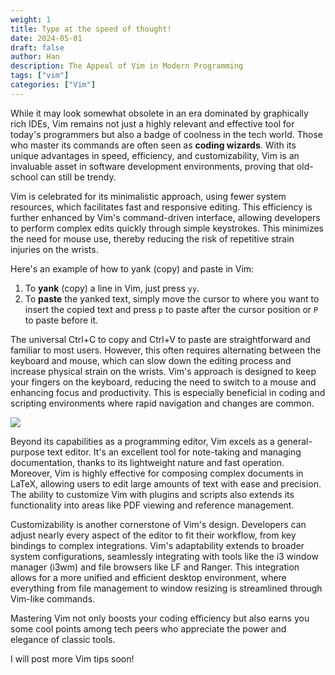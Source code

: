 ```yaml
---
weight: 1
title: Type at the speed of thought!
date: 2024-05-01
draft: false
author: Han
description: The Appeal of Vim in Modern Programming
tags: ["vim"]
categories: ["Vim"]
---
```


While it may look somewhat obsolete in an era dominated by graphically rich IDEs, Vim remains not just a highly relevant and effective tool for today's programmers but also a badge of coolness in the tech world. Those who master its commands are often seen as **coding wizards**. With its unique advantages in speed, efficiency, and customizability, Vim is an invaluable asset in software development environments, proving that old-school can still be trendy.

Vim is celebrated for its minimalistic approach, using fewer system resources, which facilitates fast and responsive editing. This efficiency is further enhanced by Vim's command-driven interface, allowing developers to perform complex edits quickly through simple keystrokes. This minimizes the need for mouse use, thereby reducing the risk of repetitive strain injuries on the wrists.

Here's an example of how to yank (copy) and paste in Vim:
1. To **yank** (copy) a line in Vim, just press `yy`.
2. To **paste** the yanked text, simply move the cursor to where you want to insert the copied text and press `p` to paste after the cursor position or `P` to paste before it.

The universal Ctrl+C to copy and Ctrl+V to paste are straightforward and familiar to most users. However, this often requires alternating between the keyboard and mouse, which can slow down the editing process and increase physical strain on the wrists. Vim's approach is designed to keep your fingers on the keyboard, reducing the need to switch to a mouse and enhancing focus and productivity. This is especially beneficial in coding and scripting environments where rapid navigation and changes are common.

<img src="https://www.google.com/url?sa=i&url=https%3A%2F%2Fwww.nomorepainergonomics.com.au%2Fpages%2Fcarpal-tunnel-syndrome&psig=AOvVaw1uipT6JdO92txKwjLKHWO4&ust=1714612057619000&source=images&cd=vfe&opi=89978449&ved=0CBIQjRxqFwoTCJC5gOih64UDFQAAAAAdAAAAABAE">

Beyond its capabilities as a programming editor, Vim excels as a general-purpose text editor. It's an excellent tool for note-taking and managing documentation, thanks to its lightweight nature and fast operation. Moreover, Vim is highly effective for composing complex documents in LaTeX, allowing users to edit large amounts of text with ease and precision. The ability to customize Vim with plugins and scripts also extends its functionality into areas like PDF viewing and reference management.

Customizability is another cornerstone of Vim's design. Developers can adjust nearly every aspect of the editor to fit their workflow, from key bindings to complex integrations. Vim's adaptability extends to broader system configurations, seamlessly integrating with tools like the i3 window manager (i3wm) and file browsers like LF and Ranger. This integration allows for a more unified and efficient desktop environment, where everything from file management to window resizing is streamlined through Vim-like commands.

Mastering Vim not only boosts your coding efficiency but also earns you some cool points among tech peers who appreciate the power and elegance of classic tools.

I will post more Vim tips soon!

